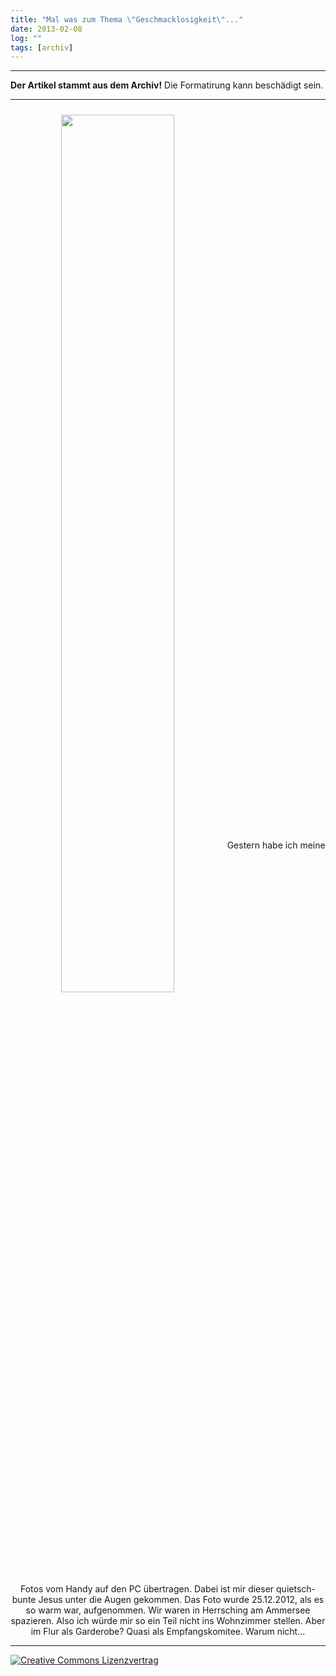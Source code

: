 ```yaml
---
title: "Mal was zum Thema \"Geschmacklosigkeit\"..."
date: 2013-02-08
log: ""
tags: [archiv]
---
```

<hr><b>Der Artikel stammt aus dem Archiv!</b> Die Formatirung kann beschädigt sein.<hr>
<p  align="center" >
<a href="http://www.the-independent-friend.de/files/2012-12-25 14.15.46.jpg"  >
<img src="http://www.the-independent-friend.de/files/2012-12-25 14.15.46.jpg"  width="60%" height="auto"  align="center"  vspace="10" hspace="20" /></a>
Gestern habe ich meine Fotos vom Handy auf den PC übertragen. Dabei ist mir dieser quietsch-bunte Jesus unter die Augen gekommen. Das Foto wurde 25.12.2012, als es so warm war, aufgenommen. Wir waren in Herrsching am Ammersee spazieren.  Also ich würde mir so ein Teil nicht ins Wohnzimmer stellen.  Aber im Flur als Garderobe? Quasi als Empfangskomitee. Warum nicht...


<hr>
<a rel="license" href="http://creativecommons.org/licenses/by-sa/3.0/"><img alt="Creative Commons Lizenzvertrag" style="border-width:0" src="http://i.creativecommons.org/l/by-sa/3.0/88x31.png" /></a>
